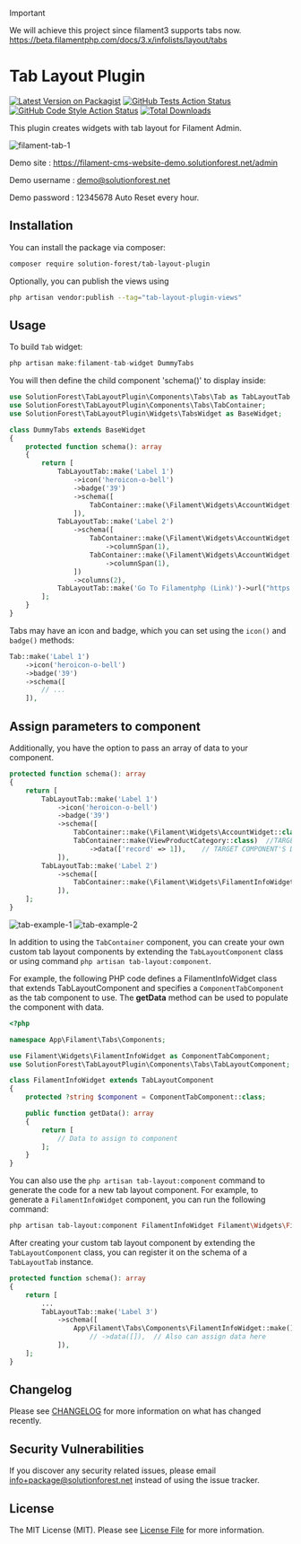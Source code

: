 > [!IMPORTANT]
> We will achieve this project since filament3 supports tabs now.
> https://beta.filamentphp.com/docs/3.x/infolists/layout/tabs

# Tab Layout Plugin

[![Latest Version on Packagist](https://img.shields.io/packagist/v/solution-forest/tab-layout-plugin.svg?style=flat-square)](https://packagist.org/packages/solution-forest/tab-layout-plugin)
[![GitHub Tests Action Status](https://img.shields.io/github/workflow/status/solution-forest/tab-layout-plugin/run-tests?label=tests)](https://github.com/solution-forest/tab-layout-plugin/actions?query=workflow%3Arun-tests+branch%3Amain)
[![GitHub Code Style Action Status](https://img.shields.io/github/workflow/status/solution-forest/tab-layout-plugin/Check%20&%20fix%20styling?label=code%20style)](https://github.com/solution-forest/tab-layout-plugin/actions?query=workflow%3A"Check+%26+fix+styling"+branch%3Amain)
[![Total Downloads](https://img.shields.io/packagist/dt/solution-forest/tab-layout-plugin.svg?style=flat-square)](https://packagist.org/packages/solution-forest/tab-layout-plugin)

This plugin creates widgets with tab layout for Filament Admin.

![filament-tab-1](https://github.com/solutionforest/filament-tab-plugin/assets/68525320/0dd61497-1c22-474c-b74a-75700df51292)

Demo site : https://filament-cms-website-demo.solutionforest.net/admin

Demo username : demo@solutionforest.net

Demo password : 12345678 Auto Reset every hour.
## Installation

You can install the package via composer:

```bash
composer require solution-forest/tab-layout-plugin
```

Optionally, you can publish the views using

```bash
php artisan vendor:publish --tag="tab-layout-plugin-views"
```

## Usage

To build `Tab` widget: 
```php
php artisan make:filament-tab-widget DummyTabs
```

You will then define the child component 'schema()' to display inside:
```php
use SolutionForest\TabLayoutPlugin\Components\Tabs\Tab as TabLayoutTab;
use SolutionForest\TabLayoutPlugin\Components\Tabs\TabContainer;
use SolutionForest\TabLayoutPlugin\Widgets\TabsWidget as BaseWidget;

class DummyTabs extends BaseWidget
{
    protected function schema(): array
    {
        return [
            TabLayoutTab::make('Label 1')
                ->icon('heroicon-o-bell') 
                ->badge('39')
                ->schema([
                    TabContainer::make(\Filament\Widgets\AccountWidget::class)
                ]),
            TabLayoutTab::make('Label 2')
                ->schema([
                    TabContainer::make(\Filament\Widgets\AccountWidget::class)
                        ->columnSpan(1),
                    TabContainer::make(\Filament\Widgets\AccountWidget::class)
                        ->columnSpan(1),
                ])
                ->columns(2),
            TabLayoutTab::make('Go To Filamentphp (Link)')->url("https://filamentphp.com/", true),
        ];
    }
}
```

Tabs may have an icon and badge, which you can set using the `icon()` and `badge()` methods:
```php
Tab::make('Label 1')
    ->icon('heroicon-o-bell') 
    ->badge('39')
    ->schema([
        // ...
    ]),
```

## Assign parameters to component
Additionally, you have the option to pass an array of data to your component.
```php
protected function schema(): array
{
    return [
        TabLayoutTab::make('Label 1')
            ->icon('heroicon-o-bell')
            ->badge('39')
            ->schema([
                TabContainer::make(\Filament\Widgets\AccountWidget::class)
                TabContainer::make(ViewProductCategory::class)  //TARGET COMPONENT
                    ->data(['record' => 1]),    // TARGET COMPONENT'S DATA
            ]),
        TabLayoutTab::make('Label 2')
            ->schema([
                TabContainer::make(\Filament\Widgets\FilamentInfoWidget::class),
            ]),
    ];
}
```
![tab-example-1](https://github.com/solutionforest/filament-tab-plugin/assets/68525320/1061acbb-cfdf-422f-8c2f-1c0f709ecf7f)
![tab-example-2](https://github.com/solutionforest/filament-tab-plugin/assets/68525320/23898112-9d25-4260-bed1-081e679b8b68)


In addition to using the `TabContainer` component, you can create your own custom tab layout components by extending the `TabLayoutComponent` class or using command `php artisan tab-layout:component`.

For example, the following PHP code defines a FilamentInfoWidget class that extends TabLayoutComponent and specifies a `ComponentTabComponent` as the tab component to use. The **getData** method can be used to populate the component with data.
```php
<?php

namespace App\Filament\Tabs\Components;

use Filament\Widgets\FilamentInfoWidget as ComponentTabComponent;
use SolutionForest\TabLayoutPlugin\Components\Tabs\TabLayoutComponent;

class FilamentInfoWidget extends TabLayoutComponent
{
    protected ?string $component = ComponentTabComponent::class;

    public function getData(): array
    {
        return [
            // Data to assign to component
        ];
    }
}
```
You can also use the `php artisan tab-layout:component` command to generate the code for a new tab layout component. For example, to generate a `FilamentInfoWidget` component, you can run the following command:
```bash
php artisan tab-layout:component FilamentInfoWidget Filament\Widgets\FilamentInfoWidget
```

After creating your custom tab layout component by extending the `TabLayoutComponent` class, you can register it on the schema of a `TabLayoutTab` instance.
```php
protected function schema(): array
{
    return [
        ...
        TabLayoutTab::make('Label 3')
            ->schema([
                App\Filament\Tabs\Components\FilamentInfoWidget::make()
                    // ->data([]),  // Also can assign data here
            ]),
    ];
}
```


## Changelog

Please see [CHANGELOG](../../releases) for more information on what has changed recently.


## Security Vulnerabilities

If you discover any security related issues, please email info+package@solutionforest.net instead of using the issue tracker.


## License

The MIT License (MIT). Please see [License File](LICENSE.md) for more information.
